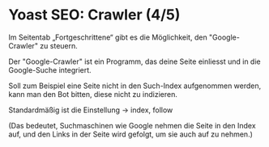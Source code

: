 # Yoast SEO: Crawler (4/5)

Im Seitentab „Fortgeschrittene“ gibt es die Möglichkeit, den "Google-Crawler" zu steuern.

Der "Google-Crawler" ist ein Programm, das deine Seite einliesst und in die Google-Suche integriert.

Soll zum Beispiel eine Seite nicht in den Such-Index aufgenommen werden, kann man den Bot bitten, diese nicht zu indizieren.

Standardmäßig ist die Einstellung → index, follow

(Das bedeutet, Suchmaschinen wie Google nehmen die Seite in den Index auf, und den Links in der Seite wird gefolgt, um sie auch auf zu nehmen.)
